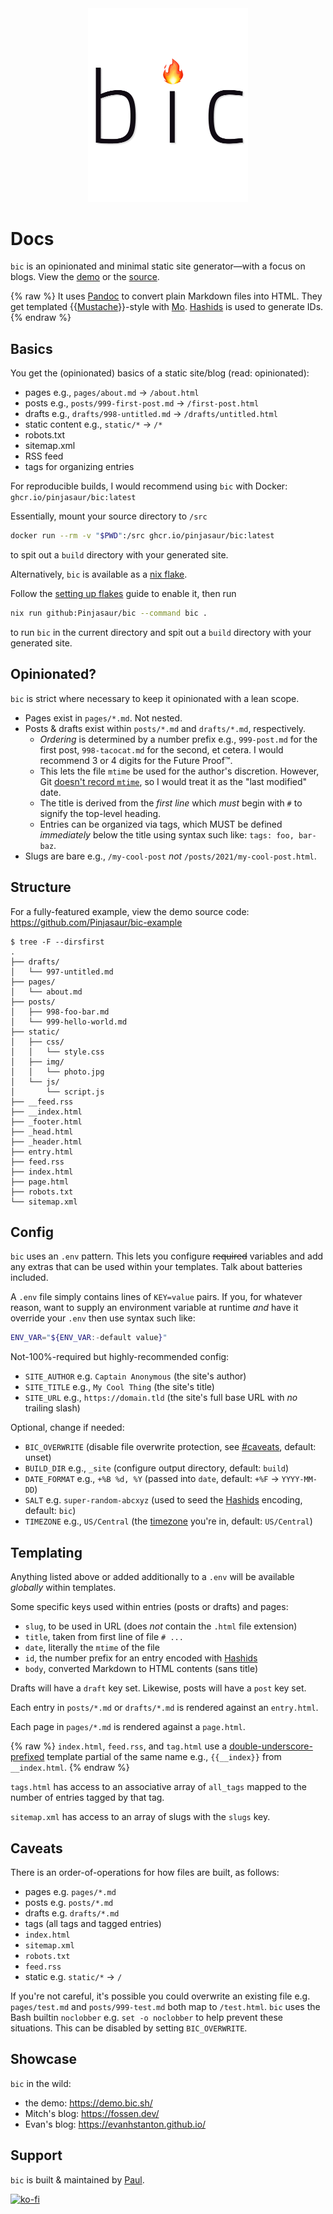 <div align="center">
  <img width="256" src="logo.png" alt="bic">
</div>

# Docs <small style="opacity: .7; font-size: .5em"><span class="js-release"></span></small>

`bic` is an opinionated and minimal static site generator&mdash;with a focus on
blogs. View the [demo] or the [source].

{% raw %}
It uses [Pandoc] to convert plain Markdown files into HTML. They get templated
{{[Mustache]}}-style with [Mo]. [Hashids] is used to generate IDs.
{% endraw %}

## Basics

You get the (opinionated) basics of a static site/blog (read: opinionated):

- pages e.g., `pages/about.md` &rarr; `/about.html`
- posts e.g., `posts/999-first-post.md` &rarr; `/first-post.html`
- drafts e.g., `drafts/998-untitled.md` &rarr; `/drafts/untitled.html`
- static content e.g., `static/*` &rarr; `/*`
- robots.txt
- sitemap.xml
- RSS feed
- tags for organizing entries

For reproducible builds, I would recommend using `bic` with Docker: `ghcr.io/pinjasaur/bic:latest`

Essentially, mount your source directory to `/src`

```bash
docker run --rm -v "$PWD":/src ghcr.io/pinjasaur/bic:latest
```

to spit out a `build` directory with your generated site.

Alternatively, `bic` is available as a [nix flake].

Follow the [setting up flakes] guide to enable it, then run 

```bash
nix run github:Pinjasaur/bic --command bic .
```

to run `bic` in the current directory and spit out a `build` directory with your
generated site.

## Opinionated?

`bic` is strict where necessary to keep it opinionated with a lean scope.

- Pages exist in `pages/*.md`. Not nested.
- Posts & drafts exist within `posts/*.md` and `drafts/*.md`, respectively.
  - _Ordering_ is determined by a number prefix e.g., `999-post.md`
  for the first post, `998-tacocat.md` for the second, et cetera. I would
  recommend 3 or 4 digits for the Future Proof&trade;.
  - This lets the file `mtime` be used for the author's discretion. However,
  Git [doesn't record `mtime`][mtime], so I would treat it as the "last
  modified" date.
  - The title is derived from the _first line_ which _must_ begin with `#` to
  signify the top-level heading.
  - Entries can be organized via tags, which MUST be defined _immediately_
  below the title using syntax such like: `tags: foo, bar-baz`.
- Slugs are bare e.g., `/my-cool-post` _not_ `/posts/2021/my-cool-post.html`.

## Structure

For a fully-featured example, view the demo source code: <https://github.com/Pinjasaur/bic-example>

```plaintext
$ tree -F --dirsfirst
.
├── drafts/
│   └── 997-untitled.md
├── pages/
│   └── about.md
├── posts/
│   ├── 998-foo-bar.md
│   └── 999-hello-world.md
├── static/
│   ├── css/
│   │   └── style.css
│   ├── img/
│   │   └── photo.jpg
│   └── js/
│       └── script.js
├── __feed.rss
├── __index.html
├── _footer.html
├── _head.html
├── _header.html
├── entry.html
├── feed.rss
├── index.html
├── page.html
├── robots.txt
└── sitemap.xml
```

## Config

`bic` uses an `.env` pattern. This lets you configure ~~required~~ variables and add
any extras that can be used within your templates. Talk about batteries included.

A `.env` file simply contains lines of `KEY=value` pairs. If you, for whatever
reason, want to supply an environment variable at runtime _and_ have it
override your `.env` then use syntax such like:

```bash
ENV_VAR="${ENV_VAR:-default value}"
```

Not-100%-required but highly-recommended config:

- `SITE_AUTHOR` e.g. `Captain Anonymous` (the site's author)
- `SITE_TITLE` e.g., `My Cool Thing` (the site's title)
- `SITE_URL` e.g., `https://domain.tld` (the site's full base URL with _no_ trailing slash)

Optional, change if needed:

- `BIC_OVERWRITE` (disable file overwrite protection, see [#caveats](#caveats), default: unset)
- `BUILD_DIR` e.g., `_site` (configure output directory, default: `build`)
- `DATE_FORMAT` e.g., `+%B %d, %Y` (passed into `date`, default: `+%F` &rarr; `YYYY-MM-DD`)
- `SALT` e.g. `super-random-abcxyz` (used to seed the [Hashids] encoding, default: `bic`)
- `TIMEZONE` e.g., `US/Central` (the [timezone] you're in, default: `US/Central`)

## Templating

Anything listed above or added additionally to a `.env` will be available
_globally_ within templates.

Some specific keys used within entries (posts or drafts) and pages:

- `slug`, to be used in URL (does _not_ contain the `.html` file extension)
- `title`, taken from first line of file `# ...`
- `date`, literally the `mtime` of the file
- `id`, the number prefix for an entry encoded with [Hashids]
- `body`, converted Markdown to HTML contents (sans title)

Drafts will have a `draft` key set. Likewise, posts will have a `post` key set.

Each entry in `posts/*.md` or `drafts/*.md` is rendered against an `entry.html`.

Each page in `pages/*.md` is rendered against a `page.html`.

{% raw %}
`index.html`, `feed.rss`, and `tag.html` use a [double-underscore-prefixed]
template partial of the same name e.g., `{{__index}}` from `__index.html`.
{% endraw %}

`tags.html` has access to an associative array of `all_tags` mapped to the
number of entries tagged by that tag.

`sitemap.xml` has access to an array of slugs with the `slugs` key.

## Caveats

There is an order-of-operations for how files are built, as follows:

- pages e.g. `pages/*.md`
- posts e.g. `posts/*.md`
- drafts e.g. `drafts/*.md`
- tags (all tags and tagged entries)
- `index.html`
- `sitemap.xml`
- `robots.txt`
- `feed.rss`
- static e.g. `static/*` &rarr; `/`

If you're not careful, it's possible you could overwrite an existing
file e.g. `pages/test.md` and `posts/999-test.md` both map to `/test.html`. `bic`
uses the Bash builtin `noclobber` e.g. `set -o noclobber` to help prevent these
situations. This can be disabled by setting `BIC_OVERWRITE`.

## Showcase

`bic` in the wild:

- the demo: <https://demo.bic.sh/>
- Mitch's blog: <https://fossen.dev/>
- Evan's blog: <https://evanhstanton.github.io/>

## Support

`bic` is built & maintained by [Paul].

[![ko-fi](https://ko-fi.com/img/githubbutton_sm.svg)](https://ko-fi.com/X8X23K1V6)

[Pandoc]: https://pandoc.org/
[Mustache]: https://mustache.github.io/mustache.5.html
[Mo]: https://github.com/tests-always-included/mo
[Hashids]: https://hashids.org/
[nix flake]: https://www.tweag.io/blog/2020-05-25-flakes
[setting up flakes]: https://nixos.wiki/wiki/Flakes
[double-underscore-prefixed]: https://paul.af/applying-hungarian-notation-to-mustache-partials
[demo]: https://demo.bic.sh/
[source]: https://github.com/Pinjasaur/bic
[mtime]: https://stackoverflow.com/questions/1964470/whats-the-equivalent-of-subversions-use-commit-times-for-git/1964508#1964508
[timezone]: https://en.wikipedia.org/wiki/List_of_tz_database_time_zones
[Paul]: https://paulisaweso.me/

<script>
(async () => {
  const response = await fetch(`https://api.github.com/repos/pinjasaur/bic/releases`)
  const releases = await response.json()
  document.querySelectorAll(`.js-release`).forEach($el => $el.textContent = releases[0].tag_name)
  document.querySelectorAll(`code`).forEach($el => $el.innerHTML = $el.innerHTML.replace(`bic:latest`, `bic:${releases[0].tag_name.replace(/^v/, '')}`))
})();
</script>

